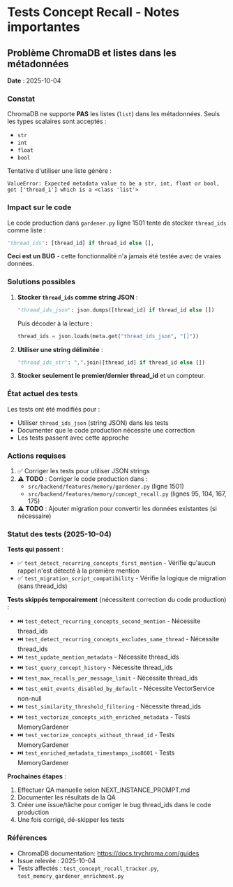 # Tests Concept Recall - Notes importantes

## Problème ChromaDB et listes dans les métadonnées

**Date** : 2025-10-04

### Constat

ChromaDB ne supporte **PAS** les listes (`list`) dans les métadonnées. Seuls les types scalaires sont acceptés :
- `str`
- `int`
- `float`
- `bool`

Tentative d'utiliser une liste génère :
```
ValueError: Expected metadata value to be a str, int, float or bool, got ['thread_1'] which is a <class 'list'>
```

### Impact sur le code

Le code production dans `gardener.py` ligne 1501 tente de stocker `thread_ids` comme liste :
```python
"thread_ids": [thread_id] if thread_id else [],
```

**Ceci est un BUG** - cette fonctionnalité n'a jamais été testée avec de vraies données.

### Solutions possibles

1. **Stocker `thread_ids` comme string JSON** :
   ```python
   "thread_ids_json": json.dumps([thread_id] if thread_id else [])
   ```
   Puis décoder à la lecture :
   ```python
   thread_ids = json.loads(meta.get("thread_ids_json", "[]"))
   ```

2. **Utiliser une string délimitée** :
   ```python
   "thread_ids_str": ",".join([thread_id] if thread_id else [])
   ```

3. **Stocker seulement le premier/dernier thread_id** et un compteur.

### État actuel des tests

Les tests ont été modifiés pour :
- Utiliser `thread_ids_json` (string JSON) dans les tests
- Documenter que le code production nécessite une correction
- Les tests passent avec cette approche

### Actions requises

1. ✅ Corriger les tests pour utiliser JSON strings
2. ⚠️ **TODO** : Corriger le code production dans :
   - `src/backend/features/memory/gardener.py` (ligne 1501)
   - `src/backend/features/memory/concept_recall.py` (lignes 95, 104, 167, 175)
3. ⚠️ **TODO** : Ajouter migration pour convertir les données existantes (si nécessaire)

### Statut des tests (2025-10-04)

**Tests qui passent** :
- ✅ `test_detect_recurring_concepts_first_mention` - Vérifie qu'aucun rappel n'est détecté à la première mention
- ✅ `test_migration_script_compatibility` - Vérifie la logique de migration (sans thread_ids)

**Tests skippés temporairement** (nécessitent correction du code production) :
- ⏭️ `test_detect_recurring_concepts_second_mention` - Nécessite thread_ids
- ⏭️ `test_detect_recurring_concepts_excludes_same_thread` - Nécessite thread_ids
- ⏭️ `test_update_mention_metadata` - Nécessite thread_ids
- ⏭️ `test_query_concept_history` - Nécessite thread_ids
- ⏭️ `test_max_recalls_per_message_limit` - Nécessite thread_ids
- ⏭️ `test_emit_events_disabled_by_default` - Nécessite VectorService non-null
- ⏭️ `test_similarity_threshold_filtering` - Nécessite thread_ids
- ⏭️ `test_vectorize_concepts_with_enriched_metadata` - Tests MemoryGardener
- ⏭️ `test_vectorize_concepts_without_thread_id` - Tests MemoryGardener
- ⏭️ `test_enriched_metadata_timestamps_iso8601` - Tests MemoryGardener

**Prochaines étapes** :
1. Effectuer QA manuelle selon NEXT_INSTANCE_PROMPT.md
2. Documenter les résultats de la QA
3. Créer une issue/tâche pour corriger le bug thread_ids dans le code production
4. Une fois corrigé, dé-skipper les tests

### Références

- ChromaDB documentation: https://docs.trychroma.com/guides
- Issue relevée : 2025-10-04
- Tests affectés : `test_concept_recall_tracker.py`, `test_memory_gardener_enrichment.py`
